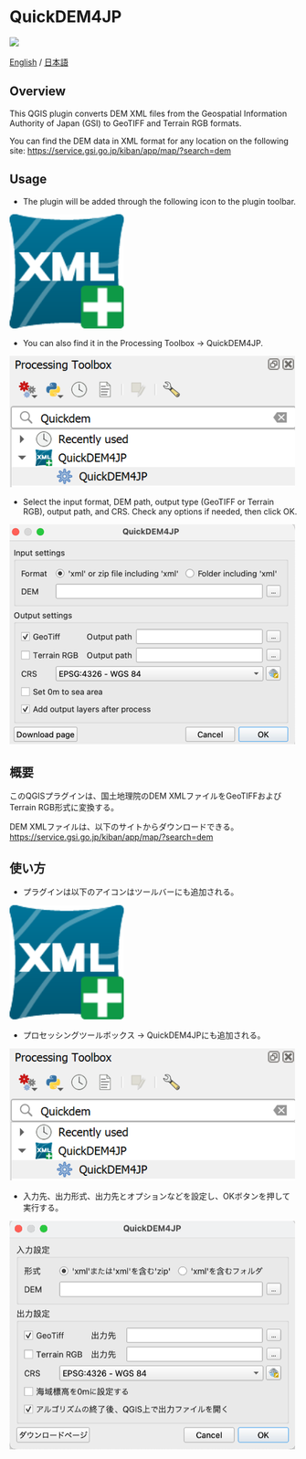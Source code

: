 # QuickDEM4JP

![](./docs/img/1.gif)


[English](#Overview) / [日本語](#概要)

## Overview

This QGIS plugin converts DEM XML files from the Geospatial Information Authority of Japan (GSI) to GeoTIFF and Terrain RGB formats.

You can find the DEM data in XML format for any location on the following site: https://service.gsi.go.jp/kiban/app/map/?search=dem

## Usage

- The plugin will be added through the following icon to the plugin toolbar.

<img src="./icon.png" alt="" width="200">

- You can also find it in the Processing Toolbox -> QuickDEM4JP.

<img src="./docs/img/processing.png" alt="" width="500">

- Select the input format, DEM path, output type (GeoTIFF or Terrain RGB), output path, and CRS. Check any options if needed, then click OK.

<img src="./docs/img/ui_en.png" alt="" width="500">


## 概要

このQGISプラグインは、国土地理院のDEM XMLファイルをGeoTIFFおよびTerrain RGB形式に変換する。

DEM XMLファイルは、以下のサイトからダウンロードできる。
https://service.gsi.go.jp/kiban/app/map/?search=dem

## 使い方


- プラグインは以下のアイコンはツールバーにも追加される。

<img src="./icon.png" alt="" width="200">

- プロセッシングツールボックス -> QuickDEM4JPにも追加される。

<img src="./docs/img/processing.png" alt="" width="500">

- 入力先、出力形式、出力先とオプションなどを設定し、OKボタンを押して実行する。

<img src="./docs/img/ui_ja.png" alt="" width="500">